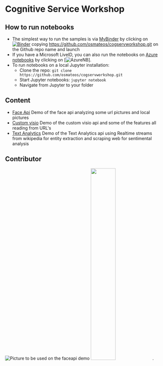 # Cognitive Service Workshop


## How to run notebooks
* The simplest way to run the samples is via [MyBinder](https://mybinder.org) by clicking on [![Binder](https://mybinder.org/badge.svg)](https://mybinder.org/)
copying  https://github.com/osmateos/cogservworkshop.git on the Github repo name and launch
* If you have a Microsoft LiveID, you can also run the notebooks on [Azure notebooks](https://notebooks.azure.com) by clicking on [![AzureNB](https://notebooks.azure.com/launch.png)].
* To run notebooks on a local Jupyter installation:
    * Clone the repo: `git clone https://github.com/osmateos/cogservworkshop.git`
    * Start Jupyter notebooks: `jupyter notebook`
    * Navigate from Jupyter to your folder

## Content
- [Face Api](FaceAPIbinder.ipynb)
Demo of the face api analyzing some url pictures and local pictures
- [Custom visio](VisionAPIbinder.ipynb)
Demo of the custom visio api and some of the features all reading from URL's 
- [Text Analytics](wikianalyticsbinder.ipynb)
Demo of the Text Analytics api using Realtime streams from wikipedia for entity extraction and scraping web for sentimental analysis

## Contributor
![Picture to be used on the faceapi demo](face.jpg)
<img src="face.jpg" width="40%">.